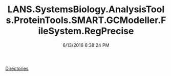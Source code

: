﻿---
title: LANS.SystemsBiology.AnalysisTools.ProteinTools.SMART.GCModeller.FileSystem.RegPrecise
date: 6/13/2016 6:38:24 PM
---

[Directories](T-LANS.SystemsBiology.AnalysisTools.ProteinTools.SMART.GCModeller.FileSystem.RegPrecise.Directories.html)

